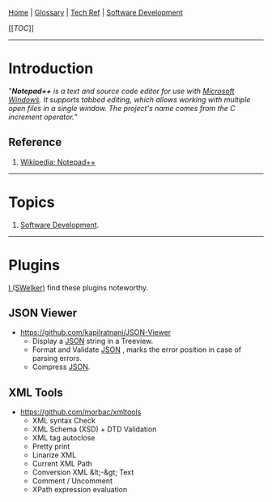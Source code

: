 [Home](/Slalom-LLC/Slalom-Consulting) | [Glossary](/Glossary) | [Tech Ref](/Tech-Ref) | [Software Development](/Tech-Ref/Software-Development)

[[_TOC_]]

---
# Introduction
"_***Notepad++*** is a text and source code editor for use with [Microsoft Windows](/Tech-Ref/Microsoft/Microsoft-Windows). It supports tabbed editing, which allows working with multiple open files in a single window. The project's name comes from the C increment operator._"

## Reference
1. [Wikipedia: Notepad++](https://en.wikipedia.org/wiki/Notepad%2B%2B)

---
# Topics
1. [Software Development](/Tech-Ref/Software-Development).

---
# Plugins
[I (SWelker)](/Individuals/Scott-Welker) find these plugins noteworthy.

## JSON Viewer
- https://github.com/kapilratnani/JSON-Viewer
   - Display a [JSON](/Tech-Ref/Software-Development/JSON-\(JavaScript-Object-Notation\)) string in a Treeview.
   - Format and Validate [JSON](/Tech-Ref/Software-Development/JSON-\(JavaScript-Object-Notation\)) , marks the error position in case of parsing errors.
   - Compress [JSON](/Tech-Ref/Software-Development/JSON-\(JavaScript-Object-Notation\)).

## XML Tools
-  https://github.com/morbac/xmltools
   - XML syntax Check
   - XML Schema (XSD) + DTD Validation
   - XML tag autoclose
   - Pretty print
   - Linarize XML
   - Current XML Path
   - Conversion XML &amp;lt;-&amp;gt; Text
   - Comment / Uncomment
   - XPath expression evaluation
